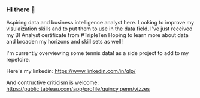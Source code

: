 ### Hi there 👋
Aspiring data and business intelligence analyst here.
Looking to improve my visulaization skills and to put them to use in the data field.
I've just received my BI Analyst certificate from #TripleTen
Hoping to learn more about data and broaden my horizons and skill sets as well!

I'm currently overviewing some tennis data! as a side project to add to my repetoire.

Here's my linkedin:  https://www.linkedin.com/in/qlp/

And contructive criticism is welcome:  https://public.tableau.com/app/profile/quincy.penn/vizzes


<!--
**quincybobincy/quincybobincy** is a ✨ _special_ ✨ repository because its `README.md` (this file) appears on your GitHub profile.

Here are some ideas to get you started:

- 🔭 I’m currently working on ...
- 🌱 I’m currently learning ...
- 👯 I’m looking to collaborate on ...
- 🤔 I’m looking for help with ...
- 💬 Ask me about ...
- 📫 How to reach me: ...
- 😄 Pronouns: ...
- ⚡ Fun fact: ...
-->
